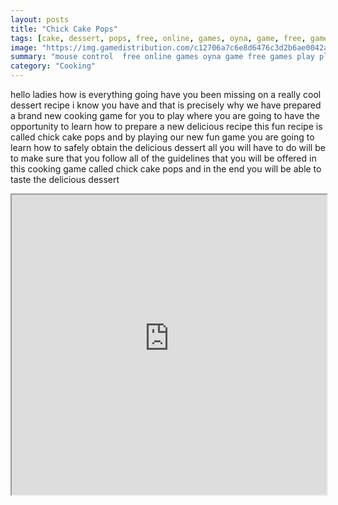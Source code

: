 ```yaml
---
layout: posts
title: "Chick Cake Pops"
tags: [cake, dessert, pops, free, online, games, oyna, game, free, games, play, play, games]
image: "https://img.gamedistribution.com/c12706a7c6e8d6476c3d2b6ae0042a82.jpg"
summary: "mouse control  free online games oyna game free games play play games"
category: "Cooking"
---
```


hello ladies how is everything going have you been missing on a really cool dessert recipe i know you have and that is precisely why we have prepared a brand new cooking game for you to play where you are going to have the opportunity to learn how to prepare a new delicious recipe this fun recipe is called chick cake pops and by playing our new fun game you are going to learn how to safely obtain the delicious dessert all you will have to do will be to make sure that you follow all of the guidelines that you will be offered in this cooking game called chick cake pops and in the end you will be able to taste the delicious dessert

<iframe width="100%" height="480px;" src="https://flash.gamedistribution.com?game=c12706a7c6e8d6476c3d2b6ae0042a82"></iframe>